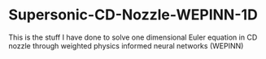 # Supersonic-CD-Nozzle-WEPINN-1D
This is the stuff I have done to solve one dimensional Euler equation in CD nozzle through  weighted physics informed neural networks (WEPINN)
